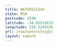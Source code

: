 ```yaml
---
title: WATERSLEIGH
state: NSW
postcode: 2540
latitude: -34.85533633
longitude: 150.5189336
url: /nsw/watersleigh/
layout: suburb
---
```


